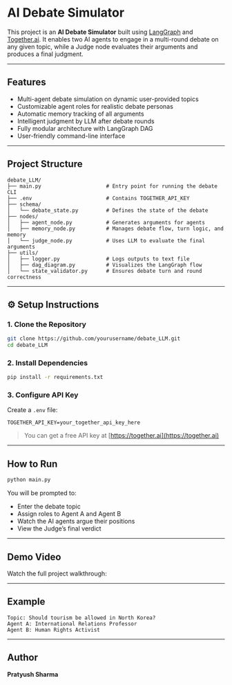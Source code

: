 # AI Debate Simulator 

This project is an **AI Debate Simulator** built using [LangGraph](https://github.com/langchain-ai/langgraph) and [Together.ai](https://www.together.ai/). It enables two AI agents to engage in a multi-round debate on any given topic, while a Judge node evaluates their arguments and produces a final judgment.

---

## Features

- Multi-agent debate simulation on dynamic user-provided topics
- Customizable agent roles for realistic debate personas
- Automatic memory tracking of all arguments
- Intelligent judgment by LLM after debate rounds
- Fully modular architecture with LangGraph DAG
- User-friendly command-line interface

---

## Project Structure

```
debate_LLM/
├── main.py                     # Entry point for running the debate CLI
├── .env                        # Contains TOGETHER_API_KEY
├── schema/
│   └── debate_state.py         # Defines the state of the debate
├── nodes/
│   ├── agent_node.py           # Generates arguments for agents
│   ├── memory_node.py          # Manages debate flow, turn logic, and memory
│   └── judge_node.py           # Uses LLM to evaluate the final arguments
├── utils/
│   ├── logger.py               # Logs outputs to text file
│   ├── dag_diagram.py          # Visualizes the LangGraph flow
│   └── state_validator.py      # Ensures debate turn and round correctness
```

---

## ⚙️ Setup Instructions

### 1. Clone the Repository
```bash
git clone https://github.com/yourusername/debate_LLM.git
cd debate_LLM
```

### 2. Install Dependencies
```bash
pip install -r requirements.txt
```

### 3. Configure API Key
Create a `.env` file:
```
TOGETHER_API_KEY=your_together_api_key_here
```

> You can get a free API key at [https://together.ai](https://together.ai)

---

## How to Run

```bash
python main.py
```

You will be prompted to:

- Enter the debate topic  
- Assign roles to Agent A and Agent B  
- Watch the AI agents argue their positions  
- View the Judge’s final verdict

---

## Demo Video

 Watch the full project walkthrough:  
 

---

## Example

```
Topic: Should tourism be allowed in North Korea?
Agent A: International Relations Professor
Agent B: Human Rights Activist
```

---

## Author

**Pratyush Sharma**  
